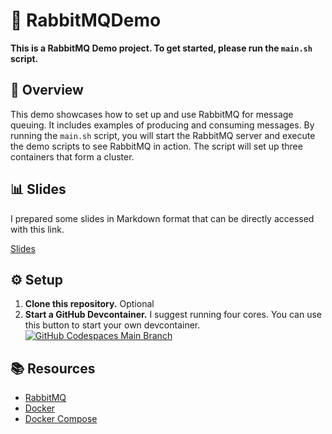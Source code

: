 # 🐰 RabbitMQDemo

**This is a RabbitMQ Demo project. To get started, please run the `main.sh` script.**

## 📖 Overview

This demo showcases how to set up and use RabbitMQ for message queuing. It includes examples of producing and consuming messages. By running the `main.sh` script, you will start the RabbitMQ server and execute the demo scripts to see RabbitMQ in action. The script will set up three containers that form a cluster.

## 📊 Slides

I prepared some slides in Markdown format that can be directly accessed with this link.

[Slides](slides/1.md)

## ⚙️ Setup

1. **Clone this repository.** Optional
2. **Start a GitHub Devcontainer.** I suggest running four cores. You can use this button to start your own devcontainer.
  [![GitHub Codespaces Main Branch](https://github.com/codespaces/badge.svg)](https://github.com/codespaces/new?hide_repo_select=true&ref=main&repo=841888534)

## 📚 Resources

- [RabbitMQ](https://www.rabbitmq.com/)
- [Docker](https://www.docker.com/)
- [Docker Compose](https://docs.docker.com/compose/)


